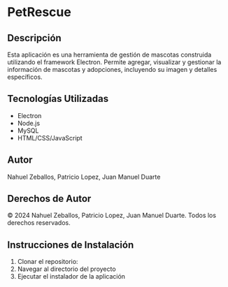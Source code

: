 # PetRescue

## Descripción
Esta aplicación es una herramienta de gestión de mascotas construida utilizando el framework Electron. Permite agregar, visualizar y gestionar la información de mascotas y adopciones, incluyendo su imagen y detalles específicos.

## Tecnologías Utilizadas
- Electron
- Node.js
- MySQL
- HTML/CSS/JavaScript

## Autor
Nahuel Zeballos, Patricio Lopez, Juan Manuel Duarte

## Derechos de Autor
© 2024 Nahuel Zeballos, Patricio Lopez, Juan Manuel Duarte. Todos los derechos reservados.

## Instrucciones de Instalación
1. Clonar el repositorio:
2. Navegar al directorio del proyecto
3. Ejecutar el instalador de la aplicación


